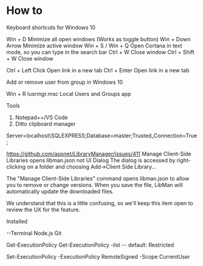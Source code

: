 # How to
Keyboard shortcuts for Windows 10 

Win + D             Minimize all open windows (Works as toggle button)
Win + Down Arrow    Minimize active window
Win + S / Win + Q   Open Cortana in text mode, so you can type in the search bar
Ctrl + W            Close window
Ctrl + Shift + W    Close window

Ctrl + Left Click   Open link in a new tab
Ctrl + Enter        Open link in a new tab


Add or remove user from group in Windows 10

Win + R
lusrmgr.msc
Local Users and Groups app

Tools
1. Notepad++/VS Code
2. Ditto clipboard manager


Server=localhost\SQLEXPRESS;Database=master;Trusted_Connection=True;

https://github.com/aspnet/LibraryManager/issues/411
Manage Client-Side Libraries opens libman.json not UI Dialog
The dialog is accessed by right-clicking on a folder and choosing Add->Client Side Library...

The "Manage Client-Side Libraries" command opens libman.json to allow you to remove or change versions. When you save the file, LibMan will automatically update the downloaded files.

We understand that this is a little confusing, so we'll keep this item open to review the UX for the feature.




Installed 

--Terminal
Node.js
Git

Get-ExecutionPolicy
Get-ExecutionPolicy -list
 -- default: Restricted

Set-ExecutionPolicy -ExecutionPolicy RemoteSigned -Scope CurrentUser